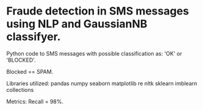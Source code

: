 # Fraude detection in SMS messages using NLP and GaussianNB classifyer.

Python code to SMS messages with possible classification as: 'OK' or 'BLOCKED'.

Blocked == SPAM.

Libraries utilized:
pandas
numpy
seaborn
matplotlib
re
nltk
sklearn
imblearn
collections

Metrics: Recall = 98%.
